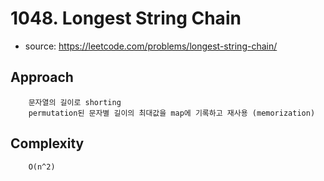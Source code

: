 # 1048. Longest String Chain

- source: https://leetcode.com/problems/longest-string-chain/

## Approach
```
    문자열의 길이로 shorting
    permutation된 문자별 길이의 최대값을 map에 기록하고 재사용 (memorization)
```

## Complexity
```
    O(n^2)
```
